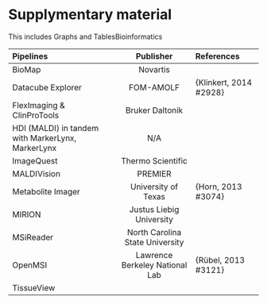 # Supplymentary material
This includes Graphs and TablesBioinformatics 

Pipelines|Publisher|References
:--- | :---: | :---
BioMap | Novartis | 
Datacube Explorer | FOM-AMOLF | {Klinkert, 2014 #2928}
FlexImaging & ClinProTools | Bruker Daltonik |
HDI (MALDI) in tandem with MarkerLynx, MarkerLynx | N/A | 
ImageQuest | Thermo Scientific | 
MALDIVision | PREMIER | 
Metabolite Imager | University of Texas | {Horn, 2013 #3074}
MIRION |Justus Liebig University |
MSiReader | North Carolina State University |
OpenMSI | Lawrence Berkeley National Lab| {Rübel, 2013 #3121}
TissueView | |